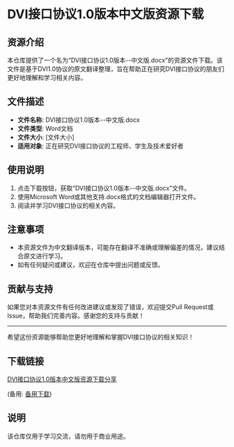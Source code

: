 # DVI接口协议1.0版本中文版资源下载

## 资源介绍

本仓库提供了一个名为“DVI接口协议1.0版本--中文版.docx”的资源文件下载。该文件是基于DVI1.0协议的原文翻译整理，旨在帮助正在研究DVI接口协议的朋友们更好地理解和学习相关内容。

## 文件描述

- **文件名称**: DVI接口协议1.0版本--中文版.docx
- **文件类型**: Word文档
- **文件大小**: [文件大小]
- **适用对象**: 正在研究DVI接口协议的工程师、学生及技术爱好者

## 使用说明

1. 点击下载按钮，获取“DVI接口协议1.0版本--中文版.docx”文件。
2. 使用Microsoft Word或其他支持.docx格式的文档编辑器打开文件。
3. 阅读并学习DVI接口协议的相关内容。

## 注意事项

- 本资源文件为中文翻译版本，可能存在翻译不准确或理解偏差的情况，建议结合原文进行学习。
- 如有任何疑问或建议，欢迎在仓库中提出问题或反馈。

## 贡献与支持

如果您对本资源文件有任何改进建议或发现了错误，欢迎提交Pull Request或Issue，帮助我们完善内容。感谢您的支持与贡献！

---

希望这份资源能够帮助您更好地理解和掌握DVI接口协议的相关知识！

## 下载链接
[DVI接口协议1.0版本中文版资源下载分享](https://pan.quark.cn/s/010af6db851c) 

(备用: [备用下载](https://pan.baidu.com/s/1MIinrFHWU0xd09R_Cj0WcQ?pwd=1234))

## 说明

该仓库仅用于学习交流，请勿用于商业用途。
